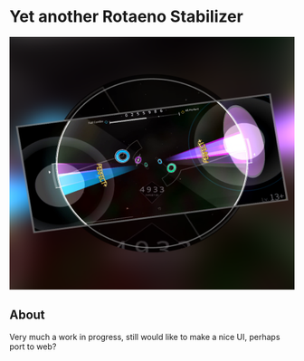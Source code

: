 # Yet another Rotaeno Stabilizer

![a screenshot of the application in question](./asset/example.png)

## About 

Very much a work in progress, still would like to make a nice UI, perhaps port to web? 
